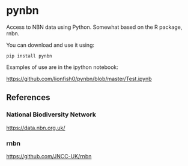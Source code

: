 # pynbn

Access to NBN data using Python.
Somewhat based on the R package, rnbn.

You can download and use it using:

    pip install pynbn
    
Examples of use are in the ipython notebook:

https://github.com/lionfish0/pynbn/blob/master/Test.ipynb

## References

### National Biodiversity Network

https://data.nbn.org.uk/

### rnbn

https://github.com/JNCC-UK/rnbn
